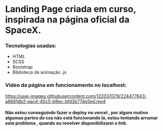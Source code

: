 # Landing Page criada em curso, inspirada na página oficial da SpaceX.
### Tecnologias usadas:
- HTML
- SCSS
- Bootstrap
- Biblioteca de animação .js

### Vídeo da página em funcionamento no localhost:



https://user-images.githubusercontent.com/122037079/224477643-a8681db2-eac4-40c5-b9ec-bfd3b774e5ed.mp4


#### Não estou conseguindo fazer o deploy no vercel , por algum motivo algumas partes do css não está funcionando lá, estou tentando arrumar este problema , quando eu resolver disponibilizarei o link.
